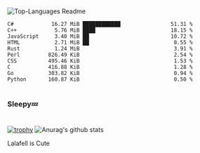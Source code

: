 #

![Top-Languages Readme](https://github.com/MogsFriend/MogsFriend/workflows/Top-Languages%20Readme/badge.svg)

<!--START_SECTION:top_language-->
```text
C#            16.27 MiB ████████████                51.31 %
C++            5.76 MiB ████                        18.15 %
JavaScript     3.40 MiB ██                          10.72 %
HTML           2.71 MiB ██                           8.55 %
Rust           1.24 MiB                              3.91 %
Perl         826.49 KiB                              2.54 %
CSS          495.46 KiB                              1.53 %
C            416.88 KiB                              1.28 %
Go           303.82 KiB                              0.94 %
Python       160.87 KiB                              0.50 %
```
<!--END_SECTION:top_language-->

#
### Sleepy💤
#
[![trophy](https://github-profile-trophy.vercel.app/?username=MogsFriend&theme=onedark)](https://github.com/ryo-ma/github-profile-trophy)
![Anurag's github stats](https://github-readme-stats.vercel.app/api?username=MogsFriend&hide=prs,issues,contribs&count_private=true)

Lalafell is Cute
<!--
**MogsFriend/MogsFriend** is a ✨ _special_ ✨ repository because its `README.md` (this file) appears on your GitHub profile.

Here are some ideas to get you started:

- 🔭 I’m currently working on ...
- 🌱 I’m currently learning ...
- 👯 I’m looking to collaborate on ...
- 🤔 I’m looking for help with ...
- 💬 Ask me about ...
- 📫 How to reach me: ...
- 😄 Pronouns: ...
- ⚡ Fun fact: ...
-->
